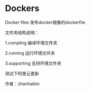 # Dockers

Docker files 发布docker镜像的dockerfile

文件夹结构说明：

1.compling  编译环境文件夹

2.running		运行环境文件夹

3.supporting	支持环境文件夹

测试下阿里云更新

作者：zhanhaibin


